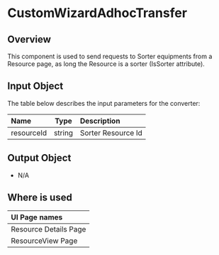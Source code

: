 # CustomWizardAdhocTransfer

## Overview

This component is used to send requests to Sorter equipments from a Resource page, as long the Resource is a sorter (IsSorter attribute).

## Input Object

The table below describes the input parameters for the converter:

| Name       |  Type  | Description        |
| :--------- | :----: | :----------------- |
| resourceId | string | Sorter Resource Id |

## Output Object

- N/A

## Where is used

| UI Page names         |
| :-------------------- |
| Resource Details Page |
| ResourceView Page     |

